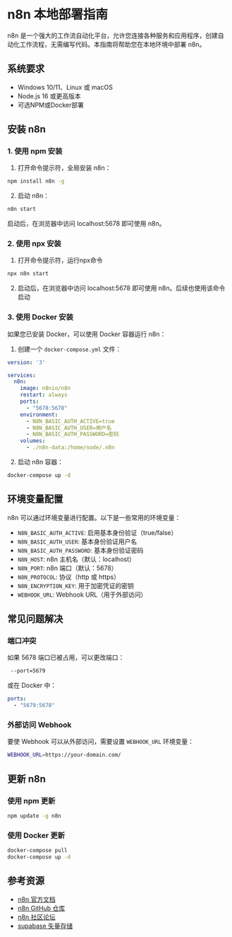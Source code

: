 # n8n 本地部署指南

n8n 是一个强大的工作流自动化平台，允许您连接各种服务和应用程序，创建自动化工作流程，无需编写代码。本指南将帮助您在本地环境中部署 n8n。

## 系统要求

- Windows 10/11、Linux 或 macOS
- Node.js 16 或更高版本
- 可选NPM或Docker部署

## 安装 n8n

### 1. 使用 npm 安装

1. 打开命令提示符，全局安装 n8n：

```bash
npm install n8n -g
```

2. 启动 n8n：

```bash
n8n start
```

启动后，在浏览器中访问 localhost:5678 即可使用 n8n。

### 2. 使用 npx 安装
1. 打开命令提示符，运行npx命令
```bash
npx n8n start
```
2. 启动后，在浏览器中访问 localhost:5678 即可使用 n8n。后续也使用该命令启动

### 3. 使用 Docker 安装

如果您已安装 Docker，可以使用 Docker 容器运行 n8n：

1. 创建一个 `docker-compose.yml` 文件：

```yaml
version: '3'

services:
  n8n:
    image: n8nio/n8n
    restart: always
    ports:
      - "5678:5678"
    environment:
      - N8N_BASIC_AUTH_ACTIVE=true
      - N8N_BASIC_AUTH_USER=用户名
      - N8N_BASIC_AUTH_PASSWORD=密码
    volumes:
      - ./n8n-data:/home/node/.n8n
```

2. 启动 n8n 容器：

```bash
docker-compose up -d
```

## 环境变量配置

n8n 可以通过环境变量进行配置。以下是一些常用的环境变量：

- `N8N_BASIC_AUTH_ACTIVE`: 启用基本身份验证（true/false）
- `N8N_BASIC_AUTH_USER`: 基本身份验证用户名
- `N8N_BASIC_AUTH_PASSWORD`: 基本身份验证密码
- `N8N_HOST`: n8n 主机名（默认：localhost）
- `N8N_PORT`: n8n 端口（默认：5678）
- `N8N_PROTOCOL`: 协议（http 或 https）
- `N8N_ENCRYPTION_KEY`: 用于加密凭证的密钥
- `WEBHOOK_URL`: Webhook URL（用于外部访问）


## 常见问题解决

### 端口冲突

如果 5678 端口已被占用，可以更改端口：

```bash
 --port=5679
```

或在 Docker 中：

```yaml
ports:
  - "5679:5678"
```

### 外部访问 Webhook

要使 Webhook 可以从外部访问，需要设置 `WEBHOOK_URL` 环境变量：

```bash
WEBHOOK_URL=https://your-domain.com/
```

## 更新 n8n

### 使用 npm 更新

```bash
npm update -g n8n
```

### 使用 Docker 更新

```bash
docker-compose pull
docker-compose up -d
```

## 参考资源

- [n8n 官方文档](https://docs.n8n.io/)
- [n8n GitHub 仓库](https://github.com/n8n-io/n8n)
- [n8n 社区论坛](https://community.n8n.io/)
- [supabase 矢量存储](https://supabase.com/)